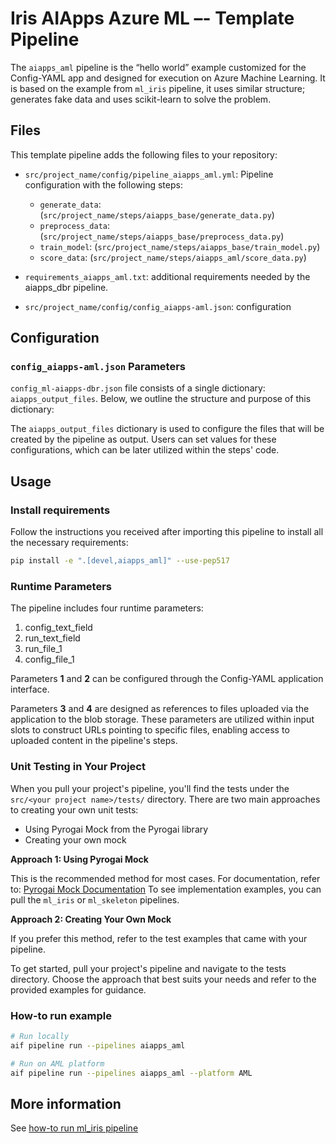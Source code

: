 # Iris AIApps Azure ML –- Template Pipeline

The `aiapps_aml` pipeline is the “hello world” example customized for the Config-YAML app and designed for execution on Azure Machine Learning. It is based on the example from `ml_iris` pipeline, it uses similar structure; generates fake data and uses scikit-learn to solve the problem.

## Files

This template pipeline adds the following files to your repository:

- `src/project_name/config/pipeline_aiapps_aml.yml`: Pipeline configuration with the following steps:
  - `generate_data`: (`src/project_name/steps/aiapps_base/generate_data.py`)
  - `preprocess_data`: (`src/project_name/steps/aiapps_base/preprocess_data.py`)
  - `train_model`: (`src/project_name/steps/aiapps_base/train_model.py`)
  - `score_data`: (`src/project_name/steps/aiapps_aml/score_data.py`)

- `requirements_aiapps_aml.txt`: additional requirements needed by the aiapps_dbr pipeline.
- `src/project_name/config/config_aiapps-aml.json`: configuration

## Configuration


### `config_aiapps-aml.json` Parameters

`config_ml-aiapps-dbr.json` file consists of a single dictionary: `aiapps_output_files`. Below, we outline the structure and purpose of this dictionary:

The `aiapps_output_files` dictionary is used to configure the files that will be created by the pipeline as output. Users can set values for these configurations, which can be later utilized within the steps' code.

## Usage

### Install requirements

Follow the instructions you received after importing this pipeline to install all the necessary requirements:

```sh
pip install -e ".[devel,aiapps_aml]" --use-pep517
```

### Runtime Parameters

The pipeline includes four runtime parameters:

1. config_text_field
2. run_text_field
3. run_file_1
4. config_file_1

Parameters **1** and **2** can be configured through the Config-YAML application interface.

Parameters **3** and **4** are designed as references to files uploaded via the application to the blob storage. These parameters are utilized within input slots to construct URLs pointing to specific files, enabling access to uploaded content in the pipeline's steps.

### Unit Testing in Your Project
When you pull your project's pipeline, you'll find the tests under the `src/<your project name>/tests/` directory. There are two main approaches to creating your own unit tests:
- Using Pyrogai Mock from the Pyrogai library
- Creating your own mock

**Approach 1: Using Pyrogai Mock**

This is the recommended method for most cases.
For documentation, refer to: [Pyrogai Mock Documentation](https://developerportal.pg.com/docs/default/Component/PyrogAI/test_mock_step/)
To see implementation examples, you can pull the `ml_iris` or `ml_skeleton` pipelines.

**Approach 2: Creating Your Own Mock**

If you prefer this method, refer to the test examples that came with your pipeline.

To get started, pull your project's pipeline and navigate to the tests directory. Choose the approach that best suits your needs and refer to the provided examples for guidance.

### How-to run example

```bash
# Run locally
aif pipeline run --pipelines aiapps_aml

# Run on AML platform
aif pipeline run --pipelines aiapps_aml --platform AML
```

## More information

See [how-to run ml_iris pipeline](https://developerportal.pg.com/docs/default/component/ai_factory_pyrogai/general-information/how-tos/pyrogai/template-pipelines/add-and-run-ml-iris-pipeline/)
